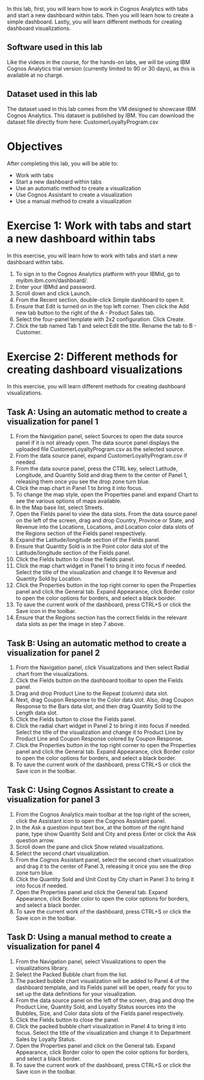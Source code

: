 In this lab, first, you will learn how to work in Cognos Analytics with tabs and start a new dashboard within tabs. Then you will learn how to create a simple dashboard. Lastly, you will learn different methods for creating dashboard visualizations.

## Software used in this lab
Like the videos in the course, for the hands-on labs, we will be using IBM Cognos Analytics trial version (currently limited to 90 or 30 days), as this is available at no charge.

## Dataset used in this lab
The dataset used in this lab comes from the VM designed to showcase IBM Cognos Analytics. This dataset is published by IBM. You can download the dataset file directly from here: CustomerLoyaltyProgram.csv

# Objectives
After completing this lab, you will be able to:
- Work with tabs
- Start a new dashboard within tabs
- Use an automatic method to create a visualization
- Use Cognos Assistant to create a visualization
- Use a manual method to create a visualization

# Exercise 1: Work with tabs and start a new dashboard within tabs
In this exercise, you will learn how to work with tabs and start a new dashboard within tabs.

1. To sign in to the Cognos Analytics platform with your IBMid, go to myibm.ibm.com/dashboard/.
2. Enter your IBMid and password.
3. Scroll down and click Launch.
4. From the Recent section, double-click Simple dashboard to open it.
5. Ensure that Edit is turned on in the top left corner. Then click the Add new tab button to the right of the A - Product Sales tab.
6. Select the four-panel template with 2x2 configuration. Click Create.
7. Click the tab named Tab 1 and select Edit the title. Rename the tab to B - Customer.

# Exercise 2: Different methods for creating dashboard visualizations
In this exercise, you will learn different methods for creating dashboard visualizations.

## Task A: Using an automatic method to create a visualization for panel 1
1. From the Navigation panel, select Sources to open the data source panel if it is not already open. The data source panel displays the uploaded file CustomerLoyaltyProgram.csv as the selected source.
2. From the data source panel, expand CustomerLoyaltyProgram.csv if needed.
3. From the data source panel, press the CTRL key, select Latitude, Longitude, and Quantity Sold and drag them to the center of Panel 1, releasing them once you see the drop zone turn blue.
4. Click the map chart in Panel 1 to bring it into focus.
5. To change the map style, open the Properties panel and expand Chart to see the various options of maps available.
6. In the Map base list, select Streets.
7. Open the Fields panel to view the data slots. From the data source panel on the left of the screen, drag and drop Country, Province or State, and Revenue into the Locations, Locations, and Location color data slots of the Regions section of the Fields panel respectively.
8. Expand the Latitude/longitude section of the Fields panel.
9. Ensure that Quantity Sold is in the Point color data slot of the Latitude/longitude section of the Fields panel.
10. Click the Fields button to close the fields panel.
11. Click the map chart widget in Panel 1 to bring it into focus if needed. Select the title of the visualization and change it to Revenue and Quantity Sold by Location.
12. Click the Properties button in the top right corner to open the Properties panel and click the General tab. Expand Appearance, click Border color to open the color options for borders, and select a black border.
13. To save the current work of the dashboard, press CTRL+S or click the Save icon in the toolbar.
14. Ensure that the Regions section has the correct fields in the relevant data slots as per the image in step 7 above.

## Task B: Using an automatic method to create a visualization for panel 2
1. From the Navigation panel, click Visualizations and then select Radial chart from the visualizations.
2. Click the Fields button on the dashboard toolbar to open the Fields panel.
3. Drag and drop Product Line to the Repeat (column) data slot.
4. Next, drag Coupon Response to the Color data slot. Also, drag Coupon Response to the Bars data slot, and then drag Quantity Sold to the Length data slot.
5. Click the Fields button to close the Fields panel.
6. Click the radial chart widget in Panel 2 to bring it into focus if needed. Select the title of the visualization and change it to Product Line by Product Line and Coupon Response colored by Coupon Response.
7. Click the Properties button in the top right corner to open the Properties panel and click the General tab. Expand Appearance, click Border color to open the color options for borders, and select a black border.
8. To save the current work of the dashboard, press CTRL+S or click the Save icon in the toolbar.

## Task C: Using Cognos Assistant to create a visualization for panel 3
1. From the Cognos Analytics main toolbar at the top right of the screen, click the Assistant icon to open the Cognos Assistant panel.
2. In the Ask a question input text box, at the bottom of the right hand pane, type show Quantity Sold and City and press Enter or click the Ask question arrow.
3. Scroll down the pane and click Show related visualizations.
4. Select the second chart visualization.
5. From the Cognos Assistant panel, select the second chart visualization and drag it to the center of Panel 3, releasing it once you see the drop zone turn blue.
6. Click the Quantity Sold and Unit Cost by City chart in Panel 3 to bring it into focus if needed.
7. Open the Properties panel and click the General tab. Expand Appearance, click Border color to open the color options for borders, and select a black border.
8. To save the current work of the dashboard, press CTRL+S or click the Save icon in the toolbar.

## Task D: Using a manual method to create a visualization for panel 4
1. From the Navigation panel, select Visualizations to open the visualizations library.
2. Select the Packed Bubble chart from the list.
3. The packed bubble chart visualization will be added to Panel 4 of the dashboard template, and its Fields panel will be open, ready for you to set up the data definitions for your visualization.
4. From the data source panel on the left of the screen, drag and drop the Product Line, Quantity Sold, and Loyalty Status sources into the Bubbles, Size, and Color data slots of the Fields panel respectively.
5. Click the Fields button to close the panel.
6. Click the packed bubble chart visualization in Panel 4 to bring it into focus. Select the title of the visualization and change it to Department Sales by Loyalty Status.
7. Open the Properties panel and click on the General tab. Expand Appearance, click Border color to open the color options for borders, and select a black border.
8. To save the current work of the dashboard, press CTRL+S or click the Save icon in the toolbar.
